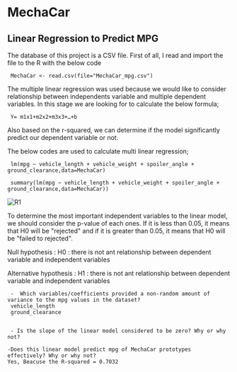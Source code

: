 # MechaCar

## Linear Regression to Predict MPG

The database of this project is  a CSV file. First of all, I read and import the file to the R with the below code

	 MechaCar <- read.csv(file="MechaCar_mpg.csv")

The multiple linear regression was used because we would like to consider relationship between independents variable and multiple dependent variables. In this stage we are looking for to calculate the below formula;

	 Y= m1x1+m2x2+m3x3+…+b

Also based on the r-squared, we can determine if the model significantly predict our dependent variable or not.

The below codes are used to calculate multi linear regression;

	 lm(mpg ~ vehicle_length + vehicle_weight + spoiler_angle + ground_clearance,data=MechaCar)

	 summary(lm(mpg ~ vehicle_length + vehicle_weight + spoiler_angle + ground_clearance,data=MechaCar))


![R1](https://user-images.githubusercontent.com/91231253/154819767-18cd86ad-ba42-4721-b11d-0e2de314c01c.png)

To determine the most important independent variables to the linear model, we should consider the p-value of each ones. If it is less than 0.05, it means that H0 will be "rejected" and if it is greater than 0.05, it means that H0 will be "failed to rejected".

Null hypothesis : H0 : there is not ant relationship between dependent variable and independent variables

Alternative hypothesis : H1 : there is not ant relationship between dependent variable and independent variables

	 -  Which variables/coefficients provided a non-random amount of variance to the mpg values in the dataset?
	 vehicle_length 
	 ground_clearance
	 

	 - Is the slope of the linear model considered to be zero? Why or why not?
	
	-Does this linear model predict mpg of MechaCar prototypes effectively? Why or why not? 
	Yes, Beacuse the R-squared = 0.7032 
